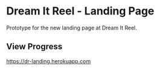 # Dream It Reel - Landing Page

Prototype for the new landing page at Dream It Reel.

## View Progress

https://dr-landing.herokuapp.com
